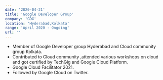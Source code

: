 ```yaml
---
date: '2020-04-21'
title: 'Google Developer Group'
company: 'GDG'
location: 'Hyderabad,Kolkata'
range: 'April 2020 - Ongoing'
url: ''
---
```


- Member of Google Developer group Hyderabad and Cloud community group Kolkata.
- Contributed to Cloud community ,attended various workshops on cloud and got certified by TechGig and Google Cloud Platform.
- Google Cloud Facilitator 2021.
- Followed by Google Cloud on Twitter.
